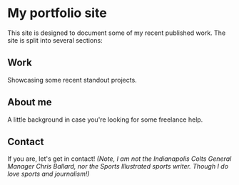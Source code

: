 # My portfolio site
This site is designed to document some of my recent published work. The site is split into several sections:

## Work
Showcasing some recent standout projects.

## About me
A little background in case you're looking for some freelance help.

## Contact
If you are, let's get in contact! _(Note, I am not the Indianapolis Colts General Manager Chris Ballard, nor the Sports Illustrated sports writer. Though I do love sports and journalism!)_
